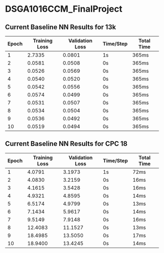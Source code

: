 # DSGA1016CCM_FinalProject


## Current Baseline NN Results for 13k

| Epoch | Training Loss | Validation Loss | Time/Step | Total Time |
|-------|---------------|-----------------|-----------|------------|
|   1   |     2.7335    |      0.0801     |    1s     |   365ms    |
|   2   |     0.0581    |      0.0508     |    0s     |   365ms    |
|   3   |     0.0526    |      0.0569     |    0s     |   365ms    |
|   4   |     0.0540    |      0.0520     |    0s     |   365ms    |
|   5   |     0.0542    |      0.0556     |    0s     |   365ms    |
|   6   |     0.0574    |      0.0499     |    0s     |   365ms    |
|   7   |     0.0531    |      0.0507     |    0s     |   365ms    |
|   8   |     0.0534    |      0.0504     |    0s     |   365ms    |
|   9   |     0.0536    |      0.0492     |    0s     |   365ms    |
|  10   |     0.0519    |      0.0494     |    0s     |   365ms    |


## Current Baseline NN Results for CPC 18

| Epoch | Training Loss | Validation Loss | Time/Step | Total Time |
|-------|---------------|-----------------|-----------|------------|
|   1   |     4.0791    |      3.1973     |    1s     |   72ms     |
|   2   |     4.0830    |      3.2159     |    0s     |   16ms     |
|   3   |     4.1615    |      3.5428     |    0s     |   16ms     |
|   4   |     4.9321    |      4.8595     |    0s     |   14ms     |
|   5   |     6.5174    |      4.9799     |    0s     |   13ms     |
|   6   |     7.1434    |      5.9617     |    0s     |   14ms     |
|   7   |     9.5149    |      7.9148     |    0s     |   16ms     |
|   8   |    12.4083    |      11.1527    |    0s     |   13ms     |
|   9   |    18.4985    |      13.5050    |    0s     |   17ms     |
|  10   |    18.9400    |      13.4245    |    0s     |   14ms     |

